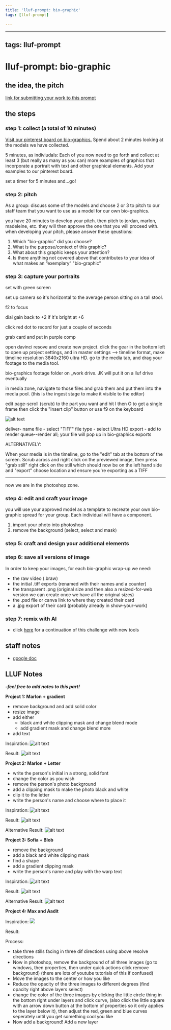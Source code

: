 ```yaml
---
title: 'lluf-prompt: bio-graphic'
tags: [lluf-prompt]

---
```


---
tags: lluf-prompt
---

# lluf-prompt: bio-graphic


## the idea, the pitch


[link for submitting your work to this prompt](https://airtable.com/shrMZUvuNlIgPffpV)

## the steps
### step 1: collect (a total of 10 minutes)
[Visit our pinterest board on bio-graphics.](https://www.pinterest.com/learninglabpins/project-bio-graphic/) Spend about 2 minutes looking at the models we have collected.

5 minutes, as indiviudals: Each of you now need to go forth and collect at least 3 (but really as many as you can) more examples of graphics that incorporate a portrait with text and other graphical elements. Add your examples to our pinterest board. 

set a timer for 5 minutes and...go!

### step 2: pitch
As a group: discuss some of the models and choose 2 or 3 to pitch to our staff team that you want to use as a model for our own bio-graphics.

you have 20  minutes to develop your pitch. then pitch to jordan, marlon, madeleine, etc. they will then approve the one that you will proceed with. when developing your pitch, please answer these qeustions:
1. Which "bio-graphic" did you choose?
2. What is the purpose/context of this graphic?
3. What about this graphic keeps your attention?
4. Is there anything not covered above that contributes to your idea of what makes an “exemplary” "bio-graphic"




### step 3: capture your portraits
set with green screen

set up camera so it's horizontal to the average person sitting on a tall stool. 

f2 to focus

dial gain back to +2 if it's bright at +6

click red dot to record for just a couple of seconds

grab card and put in purple comp

open davinci resove and create new project. click the gear in the bottom left to open up project settings, and in master settings --> timeline format, make timeline resolution 3840x2160 ultra HD. go to the media tab, and drag your footage to the media tool. 

bio-graphics footage folder on _work drive. JK will put it on a lluf drive eventually

in media zone, navigate to those files and grab them and put them into the media pool. (this is the ingest stage to make it visible to the editor)

edit page-scroll (scrub) to the part you want and hit I then O to get a single frame then click the "insert clip" button or use f9 on the keyboard

![alt text](https://files.slack.com/files-pri/T0HTW3H0V-F0558QAQERF/screenshot_2023-04-25_at_1.49.13_pm.png?pub_secret=be13898715)

deliver- name file - select "TIFF" file type - select Ultra HD export - add to render queue--render all; your file will pop up in bio-graphics exports

ALTERNATIVELY:

When your media is in the timeline, go to the "edit" tab at the bottom of the screen.
Scrub across and right click on the previewed image, then press "grab still"
right click on the still which should now be on the left hand side and "export"
choose location and ensure you're exporting as a TIFF

---
now we are in the photoshop zone.

### step 4: edit and craft your image
you will use your approved model as a template to recreate your own bio-graphic spread for your group. Each individual will have a component. 
1. import your photo into photoshop
2. remove the background (select, select and mask)

### step 5: craft and design your additional elements

### step 6: save all versions of image

In order to keep your images, for each bio-graphic wrap-up
we need:

* the raw video (.braw)
* the initial .tiff exports (renamed with their names and a counter)
* the transparent .png (original size and then also a resized-for-web version we can create once we have all the original sizes)
* the .psd file or canva link to where they created their card
* a .jpg export of their card (probably already in show-your-work)


### step 7: remix with AI

* click [here](https://hackmd.io/AMDQsZ8BRaK72tUXAX0zXg) for a continuation of this challenge with new tools





## staff notes

* [google doc](https://docs.google.com/document/d/1h-FHAf7twAfXfYZdmrYFcmmT59hO-O0EejVolvb9TTw/edit#)















## LLUF Notes
***-feel free to add notes to this part!*** 

**Project 1: Marlon + gradient**
* remove background and add solid color
* resize image
* add either
    * black amd white clipping mask and change blend mode
    * add gradient mask and change blend more
*  add text

Inspiration: 
![alt text](https://files.slack.com/files-pri/T0HTW3H0V-F055HUU625N/image.png?pub_secret=4d79c866f9)

Result: 
![alt text](https://files.slack.com/files-pri/T0HTW3H0V-F054WP8U3HS/marlon-card.jpg?pub_secret=b355db0a64)

**Project 2: Marlon + Letter**

* write the person's initial in a strong, solid font
* change the color as you wish
* remove the person's photo background
* add a clipping mask to make the photo black and white
* clip it to the letter
* write the person's name and choose where to place it

Inspiration: 
![alt text](https://files.slack.com/files-pri/T0HTW3H0V-F054RJJN88M/image.png?pub_secret=45b4ca841b)

Result:
![alt text](https://files.slack.com/files-pri/T0HTW3H0V-F054UH05E6N/marlon-card-2.jpg?pub_secret=2c3c27a906)

Alternative Result:
![alt text](https://files.slack.com/files-pri/T0HTW3H0V-F0557HCMV8R/marlon-card-2.1.jpg?pub_secret=2a359fdad3)

**Project 3: Sofia + Blob**

* remove the background
* add a black and white clipping mask
* find a shape
* add a gradient clipping mask
* write the person's name and play with the warp text

Inspiration:
![alt text](https://files.slack.com/files-pri/T0HTW3H0V-F054E90SM1D/image.png?pub_secret=2502f6f884)

Result:
![alt text](https://files.slack.com/files-pri/T0HTW3H0V-F055JG3FSSU/sofia-card.jpg?pub_secret=ebbe75d865)

Alternative Result:
![alt text](https://files.slack.com/files-pri/T0HTW3H0V-F054XCVRTHS/sofia-card-1.1.jpg?pub_secret=81905039c2)


**Project 4: Max and Aadit**

Inspiration:
![](https://i.imgur.com/6V9raPN.png)

Result: 
[](https://i.imgur.com/NjPEcJp.jpg)[](https://i.imgur.com/1dURjR3.jpg)

Process: 
* take three stills facing in three dif directions using above resolve directions
* Now in photoshop, remove the background of all three images (go to windows, then properties, then under quick actions click remove background) (there are lots of youtube tutorials of this if confused)
* Move the images to the center or how you like
* Reduce the opacity of the three images to different degrees (find opacity right above layers select)
* change the color of the three images by clicking the little circle thing in the bottom right under layers and click curve, (also click the little square with an arrow down button at the bottom of properties so it only applies to the layer below it), then adjust the red, green and blue curves seperately until you get something cool you like
* Now add a background! Add a new layer